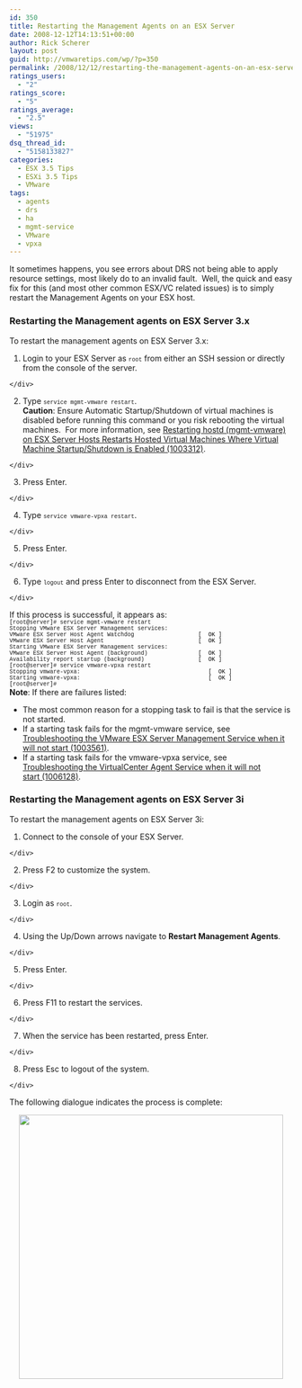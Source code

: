 ```yaml
---
id: 350
title: Restarting the Management Agents on an ESX Server
date: 2008-12-12T14:13:51+00:00
author: Rick Scherer
layout: post
guid: http://vmwaretips.com/wp/?p=350
permalink: /2008/12/12/restarting-the-management-agents-on-an-esx-server/
ratings_users:
  - "2"
ratings_score:
  - "5"
ratings_average:
  - "2.5"
views:
  - "51975"
dsq_thread_id:
  - "5158133827"
categories:
  - ESX 3.5 Tips
  - ESXi 3.5 Tips
  - VMware
tags:
  - agents
  - drs
  - ha
  - mgmt-service
  - VMware
  - vpxa
---
```

It sometimes happens, you see errors about DRS not being able to apply resource settings, most likely do to an invalid fault.  Well, the quick and easy fix for this (and most other common ESX/VC related issues) is to simply restart the Management Agents on your ESX host.

<!--more-->

### Restarting the Management agents on ESX Server 3.x

<div>
  To restart the management agents on ESX Server 3.x:
</div>

  1. <div>
      Login to your ESX Server as <span style="font-size: x-small; font-family: Courier New;">root</span> from either an SSH session or directly from the console of the server.
    </div>

  2. <div>
      Type <span style="font-size: x-small; font-family: Courier New;">service mgmt-vmware restart</span>.<br /> <strong>Caution</strong>: Ensure Automatic Startup/Shutdown of virtual machines is disabled before running this command or you risk rebooting the virtual machines.  For more information, see <a href="http://kb.vmware.com/kb/1003312" target="_blank">Restarting hostd (mgmt-vmware) on ESX Server Hosts Restarts Hosted Virtual Machines Where Virtual Machine Startup/Shutdown is Enabled (1003312)</a>.
    </div>

  3. <div>
      Press Enter.
    </div>

  4. <div>
      Type <span style="font-size: x-small; font-family: Courier New;">service vmware-vpxa restart</span>.
    </div>

  5. <div>
      Press Enter.
    </div>

  6. <div>
      Type <span style="font-size: x-small; font-family: Courier New;">logout</span> and press Enter to disconnect from the ESX Server.
    </div>

<div>
  If this process is successful, it appears as:
</div>

<div>
  <span style="font-size: x-small; font-family: Courier New;">[root@server]# service mgmt-vmware restart<br /> Stopping VMware ESX Server Management services:<br /> VMware ESX Server Host Agent Watchdog                   [  <span style="color: #000000;">OK</span> ]<br /> VMware ESX Server Host Agent                            [  <span style="color: #000000;">OK </span> ]<br /> Starting VMware ESX Server Management services:<br /> VMware ESX Server Host Agent (background)               [  <span style="color: #000000;">OK</span> ]<br /> Availability report startup (background)                [  <span style="color: #000000;">OK</span> ]<br /> [root@server]# service vmware-vpxa restart<br /> Stopping vmware-vpxa:                                      [  <span style="color: #000000;">OK</span> ]<br /> Starting vmware-vpxa:                                      [  <span style="color: #000000;">OK</span> ]<br /> [root@server]#<br /> </span>
</div>

<div>
  <strong>Note</strong>: If there are failures listed:
</div>

  * <div>
      The most common reason for a stopping task to fail is that the service is not started.
    </div>

  * <div>
      If a starting task fails for the mgmt-vmware service, see <a href="http://kb.vmware.com/kb/1003561" target="_blank">Troubleshooting the VMware ESX Server Management Service when it will not start (1003561)</a>.
    </div>

  * <div>
      If a starting task fails for the vmware-vpxa service, see <a title="Troubleshooting the VirtualCenter Agent Service when it will not start (1006128)" href="http://kb.vmware.com/kb/1006128" target="_blank">Troubleshooting the VirtualCenter Agent Service when it will not start (1006128)</a>.
    </div>

### Restarting the Management agents on ESX Server 3i

<div>
  To restart the management agents on ESX Server 3i:
</div>

  1. <div>
      Connect to the console of your ESX Server.
    </div>

  2. <div>
      Press F2 to customize the system.
    </div>

  3. <div>
      Login as <span style="font-size: x-small; font-family: Courier New;">root</span>.
    </div>

  4. <div>
      Using the Up/Down arrows navigate to <strong>Restart Management Agents</strong>.
    </div>

  5. <div>
      Press Enter.
    </div>

  6. <div>
      Press F11 to restart the services.
    </div>

  7. <div>
      When the service has been restarted, press Enter.
    </div>

  8. <div>
      Press Esc to logout of the system.
    </div>

<div>
  The following dialogue indicates the process is complete:
</div>

<p style="text-align: center;">
  <img class="aligncenter" title="esxi mgmt restart" src="http://kb.vmware.com/Platform/Publishing/images/1003490_3irestart.JPG" alt="" width="470" />
</p>